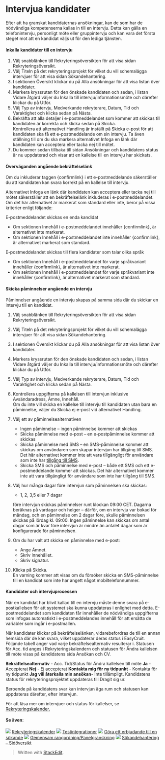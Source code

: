 # Intervjua kandidater

Efter att ha granskat kandidaternas ansökningar, kan de som har de nödvändiga kompetenserna kallas in till en intervju. Detta kan gälla en telefonintervju, personligt möte eller gruppintervju och kan vara det första steget mot att en kandidat väljs ut för den lediga tjänsten.

#### Inkalla kandidater till en intervju

1.  Välj snabblänken  till Rekryteringsöversikten  för att visa sidan  Rekryteringsöversikt.
2.  Välj  Titeln  på det rekryteringsprojekt för vilket du vill schemalägga intervjuer för att visa sidan  Sökandehantering.
3.  I sektionen  Översikt  klickar du på  Alla ansökningar  för att visa listan över kandidater.
4.  Markera kryssrutan för den önskade kandidaten och sedan, i listan  Vidare åtgärd  väljer du  Inkalla till intervju/informationsmöte  och därefter klickar du på  Utför.
5.  Välj  Typ av intervju,  Medverkande rekryterare,  Datum,  Tid  och  Varaktighet  och klicka sedan på  Nästa.
6.  Bekräfta att alla detaljer i e-postmeddelandet som kommer att skickas till kandidaten är korrekta och klicka sedan på  Skicka.  
    Kontrollera att alternativet  Handling  är inställt på  Skicka e-post  för att kandidaten ska få ett e-postmeddelande om sin intervju. Ta även ställning till om du ska markera alternativet Infoga en länk där kandidaten kan acceptera eller tacka nej till mötet.
7.  Du kommer sedan tillbaka till sidan  Ansökningar  och kandidatens status är nu uppdaterad och visar att en kallelse till en intervju har skickats.

#### Överväganden angående bekräftelselänk

Om du inkluderar taggen  {confirmlink}  i ett e-postmeddelande säkerställer du att kandidaten kan svara korrekt på en kallelse till intervju.

Alternativet  Infoga en länk där kandidaten kan acceptera eller tacka nej till mötet  säkerställer att en bekräftelselänk inkluderas i e-postmeddelandet. Om det här alternativet är markerat som standard eller inte, beror på vissa kriterier enligt följande:

E-postmeddelandet skickas en enda kandidat

-   Om sektionen  Innehåll  i e-postmeddelandet innehåller  {confirmlink}, är alternativet inte markerat.
-   Om sektionen  Innehåll  i e-postmeddelandet inte innehåller  {confirmlink}, är alternativet markerat som standard.

E-postmeddelandet skickas till flera kandidater som talar olika språk

-   Om sektionen  Innehåll  i e-postmeddelandet för varje språkvariant innehåller  {confirmlink}, är alternativet inte markerat.
-   Om sektionen  Innehåll  i e-postmeddelandet för varje språkvariant inte innehåller  {confirmlink}, är alternativet markerat som standard.

#### Skicka påminnelser angående en intervju

Påminnelser angående en intervju skapas på samma sida där du skickar en intervju till en kandidat.

1.  Välj snabblänken  till Rekryteringsöversikten  för att visa sidan  Rekryteringsöversikt.
2.  Välj  Titeln  på det rekryteringsprojekt för vilket du vill schemalägga intervjuer för att visa sidan  Sökandehantering.
3.  I sektionen  Översikt  klickar du på  Alla ansökningar  för att visa listan över kandidater.
4.  Markera kryssrutan för den önskade kandidaten och sedan, i listan  Vidare åtgärd  väljer du  Inkalla till intervju/informationsmöte  och därefter klickar du på  Utför.
5.  Välj  Typ av intervju,  Medverkande rekryterare,  Datum,  Tid  och  Varaktighet  och klicka sedan på  Nästa.
6.  Kontrollera uppgifterna på kallelsen till intervjun inklusive  Avsändaradress,  Ämne,  Innehåll.  
    Om du inte vill skicka en kallelse till intervju till kandidaten utan bara en påminnelse, väljer du  Skicka ej e-post  vid alternativet Handling.
7.  Välj ett av påminnelsealternativen
    -   Ingen påminnelse  – ingen påminnelse kommer att skickas
    -   Skicka påminnelse med e-post  – en e-postpåminnelse kommer att skickas
    -   Skicka påminnelse med SMS  – en SMS-påminnelse kommer att skickas om användaren som skapar intervjun har tillgång till SMS. Det här alternativet kommer inte att vara tillgängligt för användare som inte har  [tillgång till SMS](users_access_controls.htm).
    -   Skicka SMS och påminnelse med e-post  – både ett SMS och ett e-postmeddelande kommer att skickas. Det här alternativet kommer inte att vara tillgängligt för användare som inte har tillgång till SMS.
8.  Välj hur många dagar före intervjun som påminnelsen ska skickas:
    
    -   1, 2, 3,5 eller 7 dagar
    
    före intervjun skickas påminnelser runt klockan 09:00 CET. Dagarna beräknas på vardagar och helger – därför, om en intervju var bokad för måndag, och en påminnelse om 2 dagar före, skulle påminnelsen skickas på lördag kl. 09:00. Ingen påminnelse kan skickas om antal dagar som är kvar före intervjun är mindre än antalet dagar som är konfigurerade för påminnelsen.
9.  Om du har valt att skicka en påminnelse med e-post:
    -   Ange  Ämnet.
    -   Skriv  Innehållet.
    -   Skriv  signatur.
10.  Klicka på  Skicka.  
    En varning kommer att visas om du försöker skicka en SMS-påminnelse till en kandidat som inte har angett något mobiltelefonnummer.

#### Kandidater och intervjuprocessen

När en kandidat har blivit kallad till en intervju måste denne svara på e-postkallelsen för att systemet ska kunna uppdateras i enlighet med detta. E-postmeddelandet som kandidaten får innehåller de nödvändiga uppgifterna som infogas automatiskt i e-postmeddelandes innehåll för att ersätta de variabler som ingår i e-postmallen.

När kandidater klickar på bekräftelselänken, vidarebefordras de till en annan hemsida där de kan svara, vilket uppdaterar deras status i EasyCruit. Följande tabell anger vad varje bekräftelsealternativ resulterar i. Statusen för  Acc. tid  anges i  Rekryteringskalendern  och statusen för  Ändra kallelsen till möte  visas på kandidatens sida  Ansökan och CV.

**Bekräftelsealternativ** - Acc. Tid/Status för Ändra kallelsen till möte
**Ja** - Accepterat
**Nej** - Ej accepterat
**Kontakta mig för ny tidpunkt** - Kontakta för ny tidpunkt
**Jag vill återkalla min ansökan**- Inte tillämpligt. Kandidatens  status för rekryteringsprojektet  uppdateras till  Dragit sig ur.

Beroende på kandidatens svar kan intervjun äga rum och statusen kan uppdateras därefter, efter intervjun.

För att läsa mer om intervjuer och status för kallelser, se  [Rekryteringskalender.](recruitment_calendar.htm)

#### Se även:

![](../Resources/Images/icon-document-link.png)  [Rekryteringskalender](recruitment_calendar.htm)
![](../Resources/Images/icon-document-link.png)  [Testintegrationer](test_integrations.htm)
![](../Resources/Images/icon-document-link.png)  [Göra ett erbjudande till en sökande](making_an_offer_to_an_applicant.htm)
![](../Resources/Images/icon-document-link.png)  [Gemensam rangordning/Panelgranskning](collaborative_rating_panel_review.htm)
![](../Resources/Images/icon-document-link.png)  [Sökandehantering – Sidöversikt](application_handling_page_overview.htm)


> Written with [StackEdit](https://stackedit.io/).
<!--stackedit_data:
eyJoaXN0b3J5IjpbLTU5NzQxNzE4N119
-->